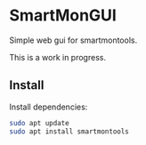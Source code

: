 SmartMonGUI
=========================

Simple web gui for smartmontools.  
  
This is a work in progress.  

## Install
Install dependencies:  
```bash
sudo apt update
sudo apt install smartmontools
```
